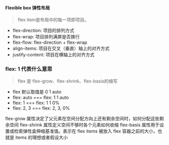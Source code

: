 #### Flexible box 弹性布局

> flex item是布局中的每一项即项目。

- flex-direction: 项目的排列方式
- flex-wrap: 项目排列满屏是否换行
- flex-flow: flex-direction + flex-wrap
- align-items: 项目在交叉（垂直）轴上的对齐方式
- justify-content: 项目在横轴上的对齐方式


### flex: 1 代表什么意思
> flex 是 flex-grow、flex-shrink、flex-basis的缩写

- flex 默认取值是 0 1 auto
- flex: auto  === flex: 1 1 auto
- flex: 1 === flex: 1 1 0%
- flex: 2, 3 === flex: 2, 3, 0%

flex-grow 属性决定了父元素在空间分配方向上还有剩余空间时，如何分配这些剩余空间
flex-shrink 属性定义空间不够时各个元素如何收缩
flex-basis 属性用于设置或检索弹性盒伸缩基准值。表示在 flex items 被放入 flex 容器之前的大小，也就是 items 的理想或者假设大小
